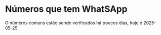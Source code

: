 # Números que tem WhatSApp
O números comuns estão sendo verificados há poucos dias, hoje é 2025-05-25.
